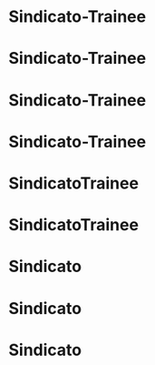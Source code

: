 # Sindicato-Trainee
# Sindicato-Trainee
# Sindicato-Trainee
# Sindicato-Trainee
# SindicatoTrainee
# SindicatoTrainee
# Sindicato
# Sindicato
# Sindicato

